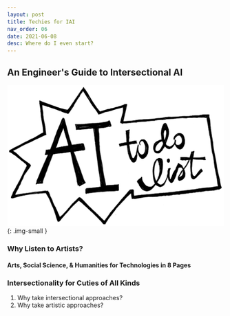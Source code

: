 ```yaml
---
layout: post
title: Techies for IAI
nav_order: 06
date: 2021-06-08
desc: Where do I even start?
---
```


<main class="zine">
<section class="zine-page page-1" markdown="1">

## An Engineer's Guide to Intersectional AI

![AI To-Do List](../assets/img/LC-AIToDoList.png)
{: .img-small }


</section>
<section class="zine-page page-2" markdown="1">

### Why Listen to Artists? 
#### Arts, Social Science, & Humanities for Technologies in 8 Pages

### Intersectionality for Cuties of All Kinds

  1. Why take intersectional approaches?
  2. Why take artistic approaches?


</section>

<section class="zine-page page-3" markdown="1">
</section>

<section class="zine-page page-4" markdown="1">
</section>

<section class="zine-page page-5" markdown="1">
</section>

<section class="zine-page page-6" markdown="1">
</section>

<section class="zine-page page-7" markdown="1">
</section>

<section class="zine-page page-8" markdown="1">
</section>
</main>